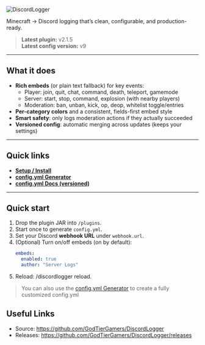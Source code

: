![DiscordLogger](https://files.godtiergamers.xyz/DiscordLogger-Banner.png "DiscordLogger")

Minecraft → Discord logging that’s clean, configurable, and production-ready.

> **Latest plugin:** v2.1.5  
> **Latest config version:** v9

---

## What it does

- **Rich embeds** (or plain text fallback) for key events:
    - Player: join, quit, chat, command, death, teleport, gamemode
    - Server: start, stop, command, explosion (with nearby players)
    - Moderation: ban, unban, kick, op, deop, whitelist toggle/entries
- **Per-category colors** and a consistent, fields-first embed style
- **Smart safety**: only logs moderation actions if they actually succeeded
- **Versioned config**: automatic merging across updates (keeps your settings)

---

## Quick links

-  **[Setup / Install](./setup.md)**
-  **[config.yml Generator](./generator/)**
-  **[config.yml Docs (versioned)](./config/)**

---

## Quick start

1. Drop the plugin JAR into `/plugins`.
2. Start once to generate `config.yml`.
3. Set your Discord **webhook URL** under `webhook.url`.
4. (Optional) Turn on/off embeds (on by default):
   ```yaml
   embeds:
     enabled: true
     author: "Server Logs"
   ```
5. Reload: /discordlogger reload.
> You can also use the [config.yml Generator](./generator/) to create a fully customized config.yml

## Useful Links
- Source: https://github.com/GodTierGamers/DiscordLogger
- Releases: https://github.com/GodTierGamers/DiscordLogger/releases